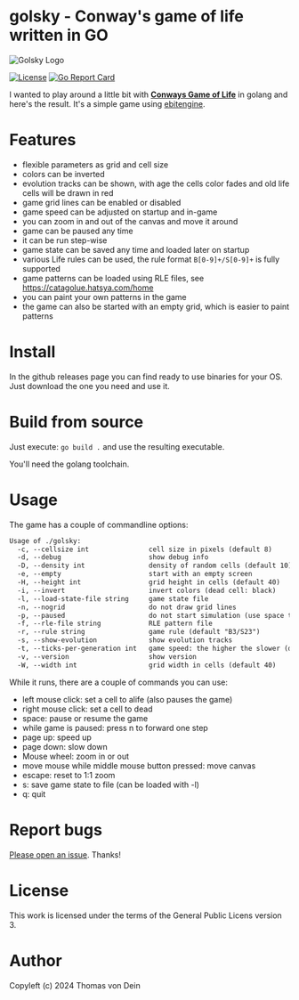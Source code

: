 # golsky - Conway's game of life written in GO

![Golsky Logo](https://github.com/TLINDEN/golsky/blob/main/.github/assets/golsky.png)

[![License](https://img.shields.io/badge/license-GPL-blue.svg)](https://github.com/tlinden/golsky/blob/master/LICENSE)
[![Go Report Card](https://goreportcard.com/badge/github.com/tlinden/golsky)](https://goreportcard.com/report/github.com/tlinden/golsky) 

I wanted to play around a little bit with [**Conways Game of
Life**](https://conwaylife.com/)
in golang and here's the  result. It's a simple game using
[ebitengine](https://github.com/hajimehoshi/ebiten/).

# Features

* flexible parameters as grid and cell size
* colors can be inverted
* evolution  tracks can be shown,  with age the cells  color fades and
  old life cells will be drawn in red
* game grid lines can be enabled or disabled
* game speed can be adjusted on startup and in-game
* you can zoom in and out of the canvas and move it around
* game can be paused any time
* it can be run step-wise
* game state can be saved any time and loaded later on startup
* various Life rules can be used, the rule format `B[0-9]+/S[0-9]+` is fully supported
* game patterns can be loaded using RLE files, see https://catagolue.hatsya.com/home
* you can paint your own patterns in the game
* the game can also be started with an empty grid, which is easier to paint patterns

# Install

In the github releases page you can find ready to use binaries for
your OS. Just download the one you need and use it.

# Build from source

Just execute: `go build .` and use the resulting executable.

You'll need the golang toolchain.

# Usage

The game has a couple of commandline options:

```default
Usage of ./golsky:
  -c, --cellsize int               cell size in pixels (default 8)
  -d, --debug                      show debug info
  -D, --density int                density of random cells (default 10)
  -e, --empty                      start with an empty screen
  -H, --height int                 grid height in cells (default 40)
  -i, --invert                     invert colors (dead cell: black)
  -l, --load-state-file string     game state file
  -n, --nogrid                     do not draw grid lines
  -p, --paused                     do not start simulation (use space to start)
  -f, --rle-file string            RLE pattern file
  -r, --rule string                game rule (default "B3/S23")
  -s, --show-evolution             show evolution tracks
  -t, --ticks-per-generation int   game speed: the higher the slower (default: 10) (default 10)
  -v, --version                    show version
  -W, --width int                  grid width in cells (default 40)
```

While it runs, there are a couple of commands you can use:

* left mouse click: set a cell to alife (also pauses the game)
* right mouse click: set a cell to dead
* space: pause or resume the game
* while game is paused: press n to forward one step
* page up: speed up
* page down: slow down
* Mouse wheel: zoom in or out
* move mouse while middle mouse button pressed: move canvas
* escape: reset to 1:1 zoom
* s: save game state to file (can be loaded with -l)
* q: quit

# Report bugs

[Please open an issue](https://github.com/TLINDEN/golsky/issues). Thanks!

# License

This work is licensed under the terms of the General Public Licens
version 3.

# Author

Copyleft (c) 2024 Thomas von Dein

